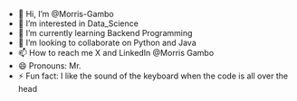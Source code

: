 - 👋 Hi, I’m @Morris-Gambo
- 👀 I’m interested in Data_Science
- 🌱 I’m currently learning Backend Programming
- 💞️ I’m looking to collaborate on Python and Java
- 📫 How to reach me X and LinkedIn @Morris Gambo
- 😄 Pronouns: Mr. 
- ⚡ Fun fact: I like the sound of the keyboard when the code is all over the head

<!---
Morris-Gambo/Morris-Gambo is a ✨ special ✨ repository because its `README.md` (this file) appears on your GitHub profile.
You can click the Preview link to take a look at your changes.
--->
